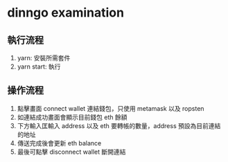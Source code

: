 # dinngo examination

## 執行流程

1. yarn: 安裝所需套件
2. yarn start: 執行

## 操作流程

1. 點擊畫面 connect wallet 連結錢包，只使用 metamask 以及 ropsten
2. 如連結成功畫面會顯示目前錢包 eth 餘額
3. 下方輸入匡輸入 address 以及 eth 要轉帳的數量，address 預設為目前連結的地址
4. 傳送完成後會更新 eth balance
5. 最後可點擊 disconnect wallet 斷開連結
